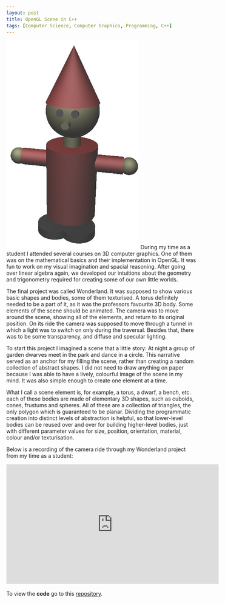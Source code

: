 ```yaml
---
layout: post
title: OpenGL Scene in C++
tags: [Computer Science, Computer Graphics, Programming, C++]
---
```


<img class="floatleft" src="/images/zwerg.png" />
During my time as a student I attended several courses on 3D computer graphics. One of them was on the mathematical basics and their implementation in OpenGL. It was fun to work on my visual imagination and spacial reasoning. After going over linear algebra again, we developed our intuitions about the geometry and trigonometry required for creating some of our own little worlds.

The final project was called Wonderland. It was supposed to show various basic shapes and bodies, some of them texturised. A torus definitely needed to be a part of it, as it was the professors favourite 3D body. Some elements of the scene should be animated. The camera was to move around the scene, showing all of the elements, and return to its original position. On its ride the camera was supposed to move through a tunnel in which a light was to switch on only during the traversal. Besides that, there was to be some transparency, and diffuse and specular lighting.

To start this project I imagined a scene that a little story: At night a group of garden dwarves meet in the park and dance in a circle. This narrative served as an anchor for my filling the scene, rather than creating a random collection of abstract shapes. I did not need to draw anything on paper because I was able to have a lively, colourful image of the scene in my mind. It was also simple enough to create one element at a time.

What I call a scene element is, for example, a torus, a dwarf, a bench, etc. each of these bodies are made of elementary 3D shapes, such as cuboids, cones, frustums and spheres. All of these are a collection of triangles, the only polygon which is guaranteed to be planar. Dividing the programmatic creation into distinct levels of abstraction is helpful, so that lower-level bodies can be reused over and over for building higher-level bodies, just with different parameter values for size, position, orientation, material, colour and/or texturisation.

Below is a recording of the camera ride through my Wonderland project from my time as a student:

<iframe class="centered" width="560" height="315" src="https://www.youtube.com/embed/PNN-3Si1Nys" frameborder="0" allow="accelerometer; autoplay; encrypted-media; gyroscope; picture-in-picture" allowfullscreen></iframe>

To view the **code** go to this [repository](https://github.com/wblacoe/opengl_wonderland).